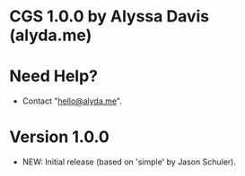 # CGS 1.0.0 by Alyssa Davis (alyda.me)

# Need Help?
- Contact "hello@alyda.me".

# Version 1.0.0
- NEW: Initial release (based on 'simple' by Jason Schuler).